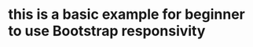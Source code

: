 # this is a basic example for beginner to use Bootstrap responsivity
# 
<script>
 
	$("#a").click(function() {
	var text = $("#number").val();
	$("#number").show("slow"),
	
   $('#myTable tbody').append('<tr><td>1</td><td>Walter Fox</td><td>'+text+'</td></tr>');
		});
	 
	</script>
